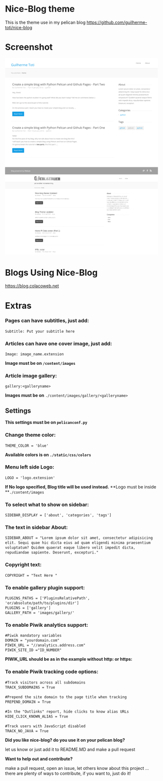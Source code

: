 # Nice-Blog theme
This is the theme use in my pelican blog https://github.com/guilherme-toti/nice-blog

# Screenshot
![Theme screenshot](screenshot.png) ![Theme screenshot](screenshot2.png)

# Blogs Using Nice-Blog

https://blog.colacoweb.net

# Extras

### Pages can have subtitles, just add:
```
Subtitle: Put your subtitle here
```

### Articles can have one cover image, just add:
```
Image: image_name.extension
```
**Image must be on `/content/images`**

### Article image gallery:
```
gallery:<galleryname>
```
**Images must be on** `./content/images/gallery/<galleryname>`

## Settings

**This settings must be on `pelicanconf.py`**

### Change theme color:
```
THEME_COLOR = 'blue'
```
**Available colors is on `./static/css/colors`**

### Menu left side Logo: 

```
LOGO = 'logo.extension'
```
**If No logo specified, Blog title will be used instead.**
**Logo must be inside **`./content/images`

### To select what to show on sidebar:
```
SIDEBAR_DISPLAY = ['about', 'categories', 'tags']
```

### The text in sidebar About:
```
SIDEBAR_ABOUT = "Lorem ipsum dolor sit amet, consectetur adipisicing elit. Sequi quae hic dicta eius ad quam eligendi minima praesentium voluptatum? Quidem quaerat eaque libero velit impedit dicta, repudiandae sapiente. Deserunt, excepturi."
```

### Copyright text:
```
COPYRIGHT = "Text Here "
```

### To enable gallery plugin support:
```
PLUGINS_PATHS = ['PluginsRelativePath', 'or/absolute/path/to/plugins/dir']
PLUGINS = ['gallery']
GALLERY_PATH = 'images/gallery/'
```

### To enable Piwik analytics support:
```
#Piwik mandatory variables
DOMAIN = "yourdomain.com"
PIWIK_URL = "//analytics.address.com"
PIWIK_SITE_ID ="ID_NUMBER"
```
**PIWIK_URL should be as in the example without http: or https:**

### To enable Piwik tracking code options:

```
#Track visitors across all subdomains
TRACK_SUBDOMAINS = True

#Prepend the site domain to the page title when tracking
PREPEND_DOMAIN = True

#In the "Outlinks" report, hide clicks to know alias URLs
HIDE_CLICK_KNOWN_ALIAS = True

#Track users with JavaScript disabled
TRACK_NO_JAVA = True
```

**Did you like nice-blog? do you use it on your pelican blog?**

let us know or just add it to README.MD and make a pull request

**Want to help out and contribute?**

make a pull request, open an issue, let others know about this project ... there are plenty of ways to contribute, if you want to, just do it!
